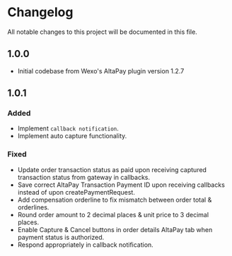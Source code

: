 # Changelog
All notable changes to this project will be documented in this file.

## 1.0.0
- Initial codebase from Wexo's AltaPay plugin version 1.2.7
 
## 1.0.1
### Added
- Implement `callback notification`.
- Implement auto capture functionality.
### Fixed
- Update order transaction status as paid upon receiving captured transaction status from gateway in callbacks.
- Save correct AltaPay Transaction Payment ID upon receiving callbacks instead of upon createPaymentRequest.
- Add compensation orderline to fix mismatch between order total & orderlines.
- Round order amount to 2 decimal places & unit price to 3 decimal places.
- Enable Capture & Cancel buttons in order details AltaPay tab when payment status is authorized.
- Respond appropriately in callback notification.